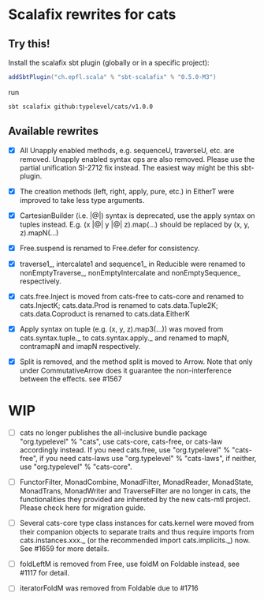 # Scalafix rewrites for cats

## Try this!

Install the scalafix sbt plugin (globally or in a specific project):

```scala
addSbtPlugin("ch.epfl.scala" % "sbt-scalafix" % "0.5.0-M3")
```

run

```sh
sbt scalafix github:typelevel/cats/v1.0.0
```

## Available rewrites

- [x] All Unapply enabled methods, e.g. sequenceU, traverseU, etc. are removed. Unapply enabled syntax ops are also removed. Please use the partial unification SI-2712 fix instead. The easiest way might be this sbt-plugin.

- [x] The creation methods (left, right, apply, pure, etc.) in EitherT were improved to take less type arguments.

- [x] CartesianBuilder (i.e. |@|) syntax is deprecated, use the apply syntax on tuples instead. E.g. (x |@| y |@| z).map(...) should be replaced by (x, y, z).mapN(...)

- [x] Free.suspend is renamed to Free.defer for consistency.

- [x] traverse1_, intercalate1 and sequence1_ in Reducible were renamed to nonEmptyTraverse_, nonEmptyIntercalate and nonEmptySequence_ respectively.

- [x] cats.free.Inject is moved from cats-free to cats-core and renamed to cats.InjectK; cats.data.Prod is renamed to cats.data.Tuple2K; cats.data.Coproduct is renamed to cats.data.EitherK

- [x] Apply syntax on tuple (e.g. (x, y, z).map3(...)) was moved from cats.syntax.tuple._ to cats.syntax.apply._ and renamed to mapN, contramapN and imapN respectively.

- [x] Split is removed, and the method split is moved to Arrow. Note that only under CommutativeArrow does it guarantee the non-interference between the effects. see #1567
# WIP

- [ ] cats no longer publishes the all-inclusive bundle package "org.typelevel" % "cats", use cats-core, cats-free, or cats-law accordingly instead. If you need cats.free, use "org.typelevel" % "cats-free", if you need cats-laws use "org.typelevel" % "cats-laws", if neither, use "org.typelevel" % "cats-core".

- [ ] FunctorFilter, MonadCombine, MonadFilter, MonadReader, MonadState, MonadTrans, MonadWriter and TraverseFilter are no longer in cats, the functionalities they provided are inhereted by the new cats-mtl project. Please check here for migration guide.

- [ ] Several cats-core type class instances for cats.kernel were moved from their companion objects to separate traits and thus require imports from cats.instances.xxx._ (or the recommended import cats.implicits._) now. See #1659 for more details.

- [ ] foldLeftM is removed from Free, use foldM on Foldable instead, see #1117 for detail.

- [ ] iteratorFoldM was removed from Foldable due to #1716
